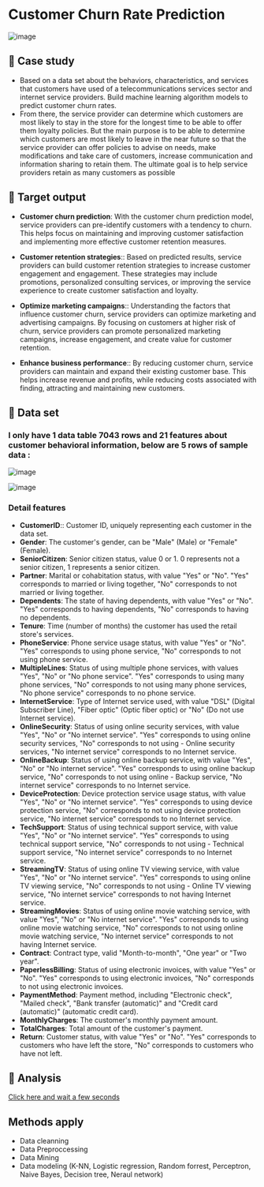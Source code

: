 # Customer Churn Rate Prediction

![image](https://github.com/DooPhiLong/Customer-Churn-Rate-Prediction/assets/120476961/42150853-4ce5-490e-8f9f-45a24b8a5c6f)

## 💼 Case study
- Based on a data set about the behaviors, characteristics, and services that customers have used of a telecommunications services sector and internet service providers. Build machine learning algorithm models to predict customer churn rates.
- From there, the service provider can determine which customers are most likely to stay in the store for the longest time to be able to offer them loyalty policies. But the main purpose is to be able to determine which customers are most likely to leave in the near future so that the service provider can offer policies to advise on needs, make modifications and take care of customers, increase communication and information sharing to retain them. The ultimate goal is to help service providers retain as many customers as possible
## 🔆 Target output
- **Customer churn prediction**: With the customer churn prediction model, service providers can pre-identify customers with a tendency to churn. This helps focus on maintaining and improving customer satisfaction and implementing more effective customer retention measures.

- **Customer retention strategies**:: Based on predicted results, service providers can build customer retention strategies to increase customer engagement and engagement. These strategies may include promotions, personalized consulting services, or improving the service experience to create customer satisfaction and loyalty.

- **Optimize marketing campaigns**:: Understanding the factors that influence customer churn, service providers can optimize marketing and advertising campaigns. By focusing on customers at higher risk of churn, service providers can promote personalized marketing campaigns, increase engagement, and create value for customer retention.

- **Enhance business performance**:: By reducing customer churn, service providers can maintain and expand their existing customer base. This helps increase revenue and profits, while reducing costs associated with finding, attracting and maintaining new customers.
## 📁 Data set
### I only have 1 data table 7043 rows and 21 features about customer behavioral information, below are 5 rows of sample data :

![image](https://github.com/DooPhiLong/Customer-Churn-Rate-Prediction/assets/120476961/a368b568-dca1-4484-81e9-69d9156e1eb8)

![image](https://github.com/DooPhiLong/Customer-Churn-Rate-Prediction/assets/120476961/f0016c47-62d0-498b-81d9-e16aa7b07859)

### Detail features
- **CustomerID**:: Customer ID, uniquely representing each customer in the data set.
- **Gender**: The customer's gender, can be "Male" (Male) or "Female" (Female).
- **SeniorCitizen**: Senior citizen status, value 0 or 1. 0 represents not a senior citizen, 1 represents a senior citizen.
- **Partner**: Marital or cohabitation status, with value "Yes" or "No". "Yes" corresponds to married or living together, "No" corresponds to not married or living together.
- **Dependents**: The state of having dependents, with value "Yes" or "No". "Yes" corresponds to having dependents, "No" corresponds to having no dependents.
- **Tenure**: Time (number of months) the customer has used the retail store's services.
- **PhoneService**: Phone service usage status, with value "Yes" or "No". "Yes" corresponds to using phone service, "No" corresponds to not using phone service.
- **MultipleLines**: Status of using multiple phone services, with values "Yes", "No" or "No phone service". "Yes" corresponds to using many phone services, "No" corresponds to not using many phone services, "No phone service" corresponds to no phone service.
- **InternetService**: Type of Internet service used, with value "DSL" (Digital Subscriber Line), "Fiber optic" (Optic fiber optic) or "No" (Do not use Internet service).
- **OnlineSecurity**: Status of using online security services, with value "Yes", "No" or "No internet service". "Yes" corresponds to using online security services, "No" corresponds to not using - Online security services, "No internet service" corresponds to no Internet service.
- **OnlineBackup**: Status of using online backup service, with value "Yes", "No" or "No internet service". "Yes" corresponds to using online backup service, "No" corresponds to not using online - Backup service, "No internet service" corresponds to no Internet service.
- **DeviceProtection**: Device protection service usage status, with value "Yes", "No" or "No internet service". "Yes" corresponds to using device protection service, "No" corresponds to not using device protection service, "No internet service" corresponds to no Internet service.
- **TechSupport**: Status of using technical support service, with value "Yes", "No" or "No internet service". "Yes" corresponds to using technical support service, "No" corresponds to not using - Technical support service, "No internet service" corresponds to no Internet service.
- **StreamingTV**: Status of using online TV viewing service, with value "Yes", "No" or "No internet service". "Yes" corresponds to using online TV viewing service, "No" corresponds to not using - Online TV viewing service, "No internet service" corresponds to not having Internet service.
- **StreamingMovies**: Status of using online movie watching service, with value "Yes", "No" or "No internet service". "Yes" corresponds to using online movie watching service, "No" corresponds to not using online movie watching service, "No internet service" corresponds to not having Internet service.
- **Contract**: Contract type, valid "Month-to-month", "One year" or "Two year".
- **PaperlessBilling**: Status of using electronic invoices, with value "Yes" or "No". "Yes" corresponds to using electronic invoices, "No" corresponds to not using electronic invoices.
- **PaymentMethod**: Payment method, including "Electronic check", "Mailed check", "Bank transfer (automatic)" and "Credit card (automatic)" (automatic credit card).
- **MonthlyCharges**: The customer's monthly payment amount.
- **TotalCharges**: Total amount of the customer's payment.
- **Return**: Customer status, with value "Yes" or "No". "Yes" corresponds to customers who have left the store, "No" corresponds to customers who have not left.
## 🔎 Analysis
[Click here and wait a few seconds](https://github.com/DooPhiLong/Customer-Churn-Rate-Prediction/blob/main/Project%20Customer%20churn%20classification.ipynb)
## Methods apply
- Data cleanning
- Data Preproccessing
- Data Mining
- Data modeling (K-NN, Logistic regression, Random forrest, Perceptron, Naive Bayes, Decision tree, Neraul network)
     
